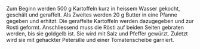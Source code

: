Zum Beginn werden 500 g Kartoffeln kurz in heissem Wasser gekocht, geschält und geraffelt. Als Zweites werden 20 g Butter in eine Pfanne gegeben und erhitzt. 
Die geraffelte Kartoffeln werden dazugegeben und zur Rosti geformt.
Anschliessend muss die Rösti auf beiden Seiten gebraten werden, bis sie goldgelb ist. 
Sie wird mit Salz und Pfeffer gewürzt.
Zuletzt wird sie mit gehackter Petersilie und einer Tomatenscheibe garniert. 

